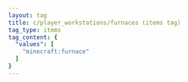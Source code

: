 ```yaml
---
layout: tag
title: c/player_workstations/furnaces (items tag)
tag_type: items
tag_content: {
  "values": [
    "minecraft:furnace"
  ]
}
---
```

